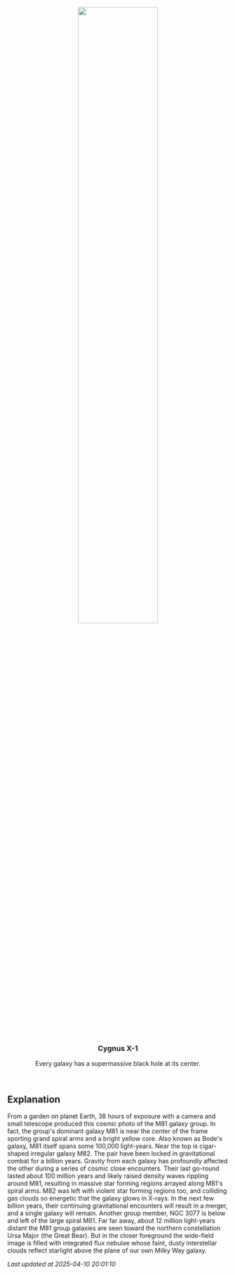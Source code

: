 <p align='center'>
    <img src='https://apod.nasa.gov/apod/image/2504/38h_M81-group_1024.jpeg' width='60%' />
    <h3 align="center">Cygnus X-1</h3>
    <p align="center">Every galaxy has a supermassive black hole at its center.</p>
</p>
<br/>

Explanation
--
From a garden on planet Earth, 38 hours of exposure with a camera and small telescope produced this cosmic photo of the M81 galaxy group. In fact, the group's dominant galaxy M81 is near the center of the frame sporting grand spiral arms and a bright yellow core. Also known as Bode's galaxy, M81 itself spans some 100,000 light-years. Near the top is cigar-shaped irregular galaxy M82.  The pair have been locked in gravitational combat for a billion years. Gravity from each galaxy has profoundly affected the other during a series of cosmic close encounters.  Their last go-round lasted about 100 million years and likely raised density waves rippling around M81, resulting in massive star forming regions arrayed along M81's spiral arms.  M82 was left with violent star forming regions too, and colliding gas clouds so energetic that the galaxy glows in X-rays.  In the next few billion years, their continuing gravitational encounters will result in a merger, and a single galaxy will remain. Another group member, NGC 3077 is below and left of the large spiral M81. Far far away, about 12 million light-years distant the M81 group galaxies are seen toward the northern constellation Ursa Major (the Great Bear). But in the closer foreground the wide-field image is filled with integrated flux nebulae whose faint, dusty interstellar clouds reflect starlight above the plane of our own Milky Way galaxy.


*Last updated at 2025-04-10 20:01:10*
